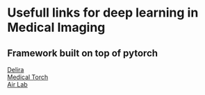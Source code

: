 # Usefull links for deep learning in Medical Imaging




## Framework built on top of pytorch

[Delira](https://delira.readthedocs.io/en/latest/index.html)</br>
[Medical Torch](https://medicaltorch.readthedocs.io/en/stable/)</br>
[Air Lab](https://github.com/airlab-unibas/airlab)
